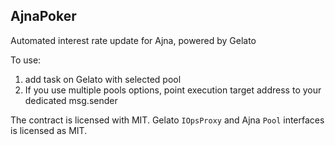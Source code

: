 ## AjnaPoker

Automated interest rate update for Ajna, powered by Gelato

To use:
1) add task on Gelato with selected pool
2) If you use multiple pools options, point execution target address to your dedicated msg.sender

The contract is licensed with MIT.
Gelato `IOpsProxy` and Ajna `Pool` interfaces is licensed as MIT.